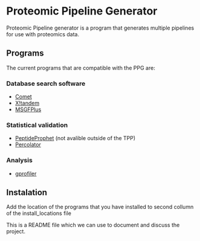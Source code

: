 Proteomic Pipeline Generator
============================

Proteomic Pipeline generator is a program that generates multiple pipelines for use with proteomics data.

## Programs
The current programs that are compatible with the PPG are:  

### Database search software
  * [Comet](http://comet-ms.sourceforge.net/)
  * [X!tandem](https://www.thegpm.org/tandem/)
  * [MSGFPlus](https://omics.pnl.gov/software/ms-gf)
  
### Statistical validation
  * [PeptideProphet](https://sourceforge.net/projects/sashimi/files/Trans-Proteomic%20Pipeline%20%28TPP%29/) (not avalible outside of the TPP)
  * [Percolator](https://github.com/percolator/percolator/wiki)

### Analysis
 * [gprofiler](https://biit.cs.ut.ee/gprofiler/page/docs)

## Instalation
Add the location of the programs that you have installed to second collumn of the install_locations file


This is a README file which we can use to document and discuss the project.
